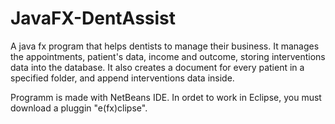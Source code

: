 # JavaFX-DentAssist

A java fx program that helps dentists to manage their business. It manages the appointments, patient's data, income and outcome, storing interventions data into the database. 
It also creates a document for every patient in a specified folder, and append interventions data inside.

Programm is made with NetBeans IDE. In ordet to work in Eclipse, you must download a pluggin "e(fx)clipse".
